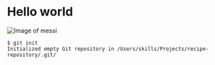 # Hello world
![Image of messi](https://cloudfront-us-east-1.images.arcpublishing.com/infobae/7DEIMH4HH5J4QA4YXD2IHIJDZQ.jpg)
```
$ git init
Initialized empty Git repository in /Users/skills/Projects/recipe-repository/.git/
```
